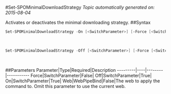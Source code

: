 #Set-SPOMinimalDownloadStrategy
*Topic automatically generated on: 2015-08-04*

Activates or deactivates the minimal downloading strategy.
##Syntax
```powershell
Set-SPOMinimalDownloadStrategy -On [<SwitchParameter>] [-Force [<SwitchParameter>]] [-Web [<WebPipeBind>]]
```
&nbsp;

```powershell
Set-SPOMinimalDownloadStrategy -Off [<SwitchParameter>] [-Force [<SwitchParameter>]] [-Web [<WebPipeBind>]]
```
&nbsp;

##Parameters
Parameter|Type|Required|Description
---------|----|--------|-----------
Force|SwitchParameter|False|
Off|SwitchParameter|True|
On|SwitchParameter|True|
Web|WebPipeBind|False|The web to apply the command to. Omit this parameter to use the current web.

